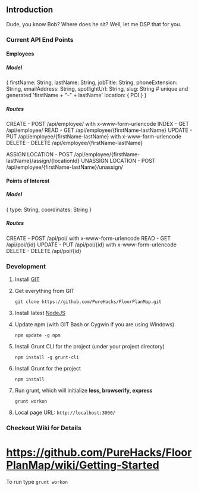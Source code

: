 ## Introduction
Dude, you know Bob? Where does he sit?
Well, let me DSP that for you.

### Current API End Points
#### Employees

##### Model

{
	firstName: String,
	lastName: String,
	jobTitle: String,
	phoneExtension: String,
	emailAddress: String,
	spotlightUrl: String,
	slug: String # unique and generated 'firstName + "-" + lastName'
	location: { POI }
}

##### Routes

CREATE 	- POST		/api/employee/ with x-www-form-urlencode
INDEX	- GET		/api/employee/
READ	- GET		/api/employee/{firstName-lastName}
UPDATE	- PUT		/api/employee/{firstName-lastName} with x-www-form-urlencode
DELETE	- DELETE	/api/employee/{firstName-lastName}

ASSIGN LOCATION		- POST	/api/employee/{firstName-lastName}/assign/{locationId}
UNASSIGN LOCATION	- POST	/api/employee/{firstName-lastName}/unassign/

#### Points of Interest

##### Model

{
    type: String,
    coordinates: String
}

##### Routes

CREATE 	- POST		/api/poi/ with x-www-form-urlencode
READ	- GET		/api/poi/{id}
UPDATE	- PUT		/api/poi/{id} with x-www-form-urlencode
DELETE	- DELETE	/api/poi/{id}

### Development
1. Install [GIT](http://git-scm.com/downloads)
2. Get everything from GIT

    `git clone https://github.com/PureHacks/FloorPlanMap.git`

4. Install latest [NodeJS](http://nodejs.org/)
5. Update npm (with GIT Bash or Cygwin if you are using Windows)

    `npm update -g npm`

6. Install Grunt CLI for the project (under your project directory)

    `npm install -g grunt-cli`

7. Install Grunt for the project

    `npm install`

8. Run grunt, which will initialize **less, browserify, express**

    `grunt workon`

9. Local page URL: `http://localhost:3000/`

### Checkout Wiki for Details
https://github.com/PureHacks/FloorPlanMap/wiki/Getting-Started
=======
To run type `grunt workon`
